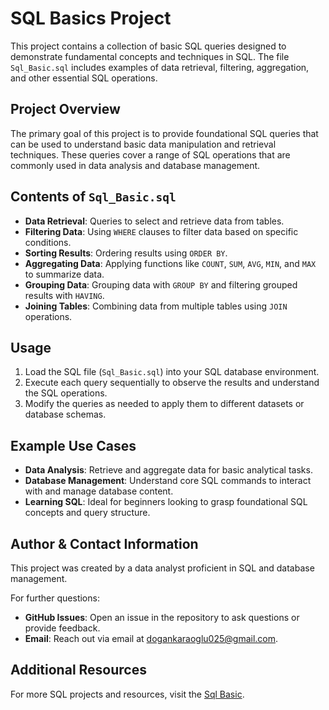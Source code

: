 # SQL Basics Project

This project contains a collection of basic SQL queries designed to demonstrate fundamental concepts and techniques in SQL. The file `Sql_Basic.sql` includes examples of data retrieval, filtering, aggregation, and other essential SQL operations.

## Project Overview

The primary goal of this project is to provide foundational SQL queries that can be used to understand basic data manipulation and retrieval techniques. These queries cover a range of SQL operations that are commonly used in data analysis and database management.

## Contents of `Sql_Basic.sql`

- **Data Retrieval**: Queries to select and retrieve data from tables.
- **Filtering Data**: Using `WHERE` clauses to filter data based on specific conditions.
- **Sorting Results**: Ordering results using `ORDER BY`.
- **Aggregating Data**: Applying functions like `COUNT`, `SUM`, `AVG`, `MIN`, and `MAX` to summarize data.
- **Grouping Data**: Grouping data with `GROUP BY` and filtering grouped results with `HAVING`.
- **Joining Tables**: Combining data from multiple tables using `JOIN` operations.

## Usage

1. Load the SQL file (`Sql_Basic.sql`) into your SQL database environment.
2. Execute each query sequentially to observe the results and understand the SQL operations.
3. Modify the queries as needed to apply them to different datasets or database schemas.

## Example Use Cases

- **Data Analysis**: Retrieve and aggregate data for basic analytical tasks.
- **Database Management**: Understand core SQL commands to interact with and manage database content.
- **Learning SQL**: Ideal for beginners looking to grasp foundational SQL concepts and query structure.

## Author & Contact Information

This project was created by a data analyst proficient in SQL and database management.

For further questions:
- **GitHub Issues**: Open an issue in the repository to ask questions or provide feedback.
- **Email**: Reach out via email at [dogankaraoglu025@gmail.com](mailto:dogankaraoglu025@gmail.com).

## Additional Resources

For more SQL projects and resources, visit the [Sql Basic](https://github.com/Necodk/Data-Analysis-Projects/blob/main/SQL/Sql_Basic.sql).
